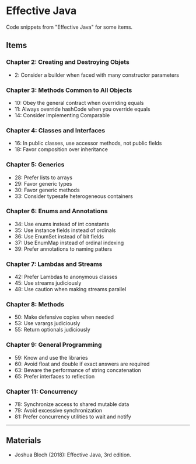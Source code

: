 # Effective Java

Code snippets from "Effective Java" for some items.

## Items

### Chapter 2: Creating and Destroying Objets

- 2: Consider a builder when faced with many constructor parameters

### Chapter 3: Methods Common to All Objects

- 10: Obey the general contract when overriding equals
- 11: Always override hashCode when you override equals
- 14: Consider implementing Comparable

### Chapter 4: Classes and Interfaces

- 16: In public classes, use accessor methods, not public fields
- 18: Favor composition over inheritance

### Chapter 5: Generics

- 28: Prefer lists to arrays
- 29: Favor generic types
- 30: Favor generic methods
- 33: Consider typesafe heterogeneous containers

### Chapter 6: Enums and Annotations

- 34: Use enums instead of int constants
- 35: Use instance fields instead of ordinals
- 36: Use EnumSet instead of bit fields
- 37: Use EnumMap instead of ordinal indexing
- 39: Prefer annotations to naming patters

### Chapter 7: Lambdas and Streams

- 42: Prefer Lambdas to anonymous classes
- 45: Use streams judiciously
- 48: Use caution when making streams parallel

### Chapter 8: Methods

- 50: Make defensive copies when needed
- 53: Use varargs judiciously
- 55: Return optionals judiciously

### Chapter 9: General Programming

- 59: Know and use the libraries
- 60: Avoid float and double if exact answers are required
- 63: Beware the performance of string concatenation
- 65: Prefer interfaces to reflection

### Chapter 11: Concurrency

- 78: Synchronize access to shared mutable data
- 79: Avoid excessive synchronization
- 81: Prefer concurrency utilities to wait and notify

<hr>

## Materials
- Joshua Bloch (2018): Effective Java, 3rd edition.
